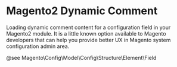 # Magento2 Dynamic Comment

Loading dynamic comment content for a configuration field in your Magento2 module.
It is a little known option available to Magento developers that can help you provide better UX in Magento system configuration admin area.

@see Magento\Config\Model\Config\Structure\Element\Field
